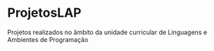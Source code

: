 # ProjetosLAP
Projetos realizados no âmbito da unidade curricular de Linguagens e Ambientes de Programação
